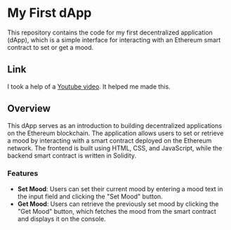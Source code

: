 # My First dApp

This repository contains the code for my first decentralized application (dApp), which is a simple interface for interacting with an Ethereum smart contract to set or get a mood.

## Link

I took a help of a [Youtube video](https://www.youtube.com/watch?v=aqxAWLi6UMA). It helped me made this. 

## Overview

This dApp serves as an introduction to building decentralized applications on the Ethereum blockchain. The application allows users to set or retrieve a mood by interacting with a smart contract deployed on the Ethereum network. The frontend is built using HTML, CSS, and JavaScript, while the backend smart contract is written in Solidity.

### Features

- **Set Mood**: Users can set their current mood by entering a mood text in the input field and clicking the "Set Mood" button.
- **Get Mood**: Users can retrieve the previously set mood by clicking the "Get Mood" button, which fetches the mood from the smart contract and displays it on the console.
